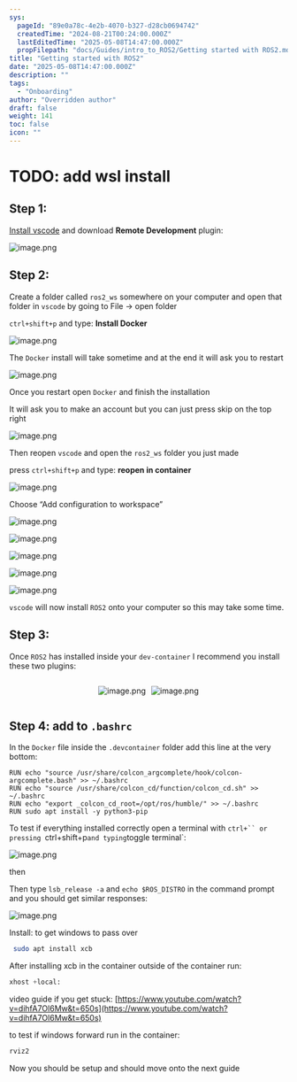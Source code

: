 ```yaml
---
sys:
  pageId: "89e0a78c-4e2b-4070-b327-d28cb0694742"
  createdTime: "2024-08-21T00:24:00.000Z"
  lastEditedTime: "2025-05-08T14:47:00.000Z"
  propFilepath: "docs/Guides/intro_to_ROS2/Getting started with ROS2.md"
title: "Getting started with ROS2"
date: "2025-05-08T14:47:00.000Z"
description: ""
tags:
  - "Onboarding"
author: "Overridden author"
draft: false
weight: 141
toc: false
icon: ""
---
```


# TODO: add wsl install

## Step 1:

[Install vscode](https://code.visualstudio.com/download) and download **Remote Development** plugin:

![image.png](https://prod-files-secure.s3.us-west-2.amazonaws.com/d518164a-d88e-44d1-a4ee-3adb3bd8bce0/efb52993-1881-4a40-b95e-6f020334f022/image.png?X-Amz-Algorithm=AWS4-HMAC-SHA256&X-Amz-Content-Sha256=UNSIGNED-PAYLOAD&X-Amz-Credential=ASIAZI2LB466ZMC2FOHU%2F20250510%2Fus-west-2%2Fs3%2Faws4_request&X-Amz-Date=20250510T050821Z&X-Amz-Expires=3600&X-Amz-Security-Token=IQoJb3JpZ2luX2VjEPX%2F%2F%2F%2F%2F%2F%2F%2F%2F%2FwEaCXVzLXdlc3QtMiJGMEQCICvt0IF46xDE%2BBye7m7IcntIL0Bf%2FYUd1EJrhC4AOLdTAiBzKvnjCzAGYoA2iKeNMzHV%2FdjfeUrn656WNWtNoWN7cyqIBAie%2F%2F%2F%2F%2F%2F%2F%2F%2F%2F8BEAAaDDYzNzQyMzE4MzgwNSIMoZVBSDFqLeP8LWqKKtwDxMr9BmvHInSNtSImgbNOnBlBjkDrW68siPAVsLhe0joZa4VC8tkx%2FBeyjR60K%2BFfg2pNEE1PHO0mRifaRZYWcv%2FrIyuY%2FvpSvhjhrf8jrJreJ0NrgaUYGjFRUAbobIH%2BEsvhoiiW5W2I422VogTg6MZ1owwsx9ku01sJBPuWSHNFiViZbvX%2FPlgG8sRjo22BrVJtiNEN6pMu29lt1unelYq0Y5f4rpF35SP0UzEOZSloUOsFI3ImlawnZPDHrHqbRdSdHEbY%2BezS%2Bszm8xpJHGQaoAutxvvy0jkA8bLoL1GlQh%2BwttjdcSau94KU%2BiYncZDziAVgTbywLQTQ3gWF1H9jwZ0Ym3r86RfiFYj4FMWOpmsKdb48u3NSIIeC8cJqUBdOaTXEDWMS5hwCyYAab%2BkzHBHP6VQj69FqqAgRovUmWGQErA1SueoArTGmZoKJPIMhWxxUXlSt7rOVht6q7j5FiFpAfkd%2BAtWFarLVGBI0NDQRappm2t4skeOG5g%2FiEx29wW5fAAXq9GF9Z9A0R3GYvepNE%2FUeeZocqztZn6c%2BoY0r2k0WMlQZRUTrzAglFQJNI8zBaPji6HDQTqBP2LN%2BJ%2B%2BypKrxuAQvPt8KnOGWGumoKKM78bEhLXMw0Lr7wAY6pgGNN7hsbZFC1CKRN%2B%2Bxyc08QOS3Yqv5biy%2BSyRZpmtuQAjI4xxl6f8nkyLWl25I6hMRKv2oBmgzesQ6QG8PX2JOqd%2FXC1ctk%2BHfLcWfSra3T%2BdcidqJB8snc5RU3mdOISaPEuadlfyHjVKMgwcvU8vF1VZm49kRCcGLeD7uganXzLHZCjjQomPkI6vOU%2BKZ0wjf5oMumfkuvH6XspN27%2Bv9AC6AagBW&X-Amz-Signature=f4ec1441b20eb483e4bd64f05d44490599733d5f43fc494c48128846077aae66&X-Amz-SignedHeaders=host&x-id=GetObject)

## Step 2:

Create a folder called `ros2_ws` somewhere on your computer and open that folder in `vscode` by going to File → open folder 

`ctrl+shift+p` and type: **Install Docker**

![image.png](https://prod-files-secure.s3.us-west-2.amazonaws.com/d518164a-d88e-44d1-a4ee-3adb3bd8bce0/2269dc0e-1cd5-47ff-bceb-c04ad9b2eab0/image.png?X-Amz-Algorithm=AWS4-HMAC-SHA256&X-Amz-Content-Sha256=UNSIGNED-PAYLOAD&X-Amz-Credential=ASIAZI2LB466ZMC2FOHU%2F20250510%2Fus-west-2%2Fs3%2Faws4_request&X-Amz-Date=20250510T050821Z&X-Amz-Expires=3600&X-Amz-Security-Token=IQoJb3JpZ2luX2VjEPX%2F%2F%2F%2F%2F%2F%2F%2F%2F%2FwEaCXVzLXdlc3QtMiJGMEQCICvt0IF46xDE%2BBye7m7IcntIL0Bf%2FYUd1EJrhC4AOLdTAiBzKvnjCzAGYoA2iKeNMzHV%2FdjfeUrn656WNWtNoWN7cyqIBAie%2F%2F%2F%2F%2F%2F%2F%2F%2F%2F8BEAAaDDYzNzQyMzE4MzgwNSIMoZVBSDFqLeP8LWqKKtwDxMr9BmvHInSNtSImgbNOnBlBjkDrW68siPAVsLhe0joZa4VC8tkx%2FBeyjR60K%2BFfg2pNEE1PHO0mRifaRZYWcv%2FrIyuY%2FvpSvhjhrf8jrJreJ0NrgaUYGjFRUAbobIH%2BEsvhoiiW5W2I422VogTg6MZ1owwsx9ku01sJBPuWSHNFiViZbvX%2FPlgG8sRjo22BrVJtiNEN6pMu29lt1unelYq0Y5f4rpF35SP0UzEOZSloUOsFI3ImlawnZPDHrHqbRdSdHEbY%2BezS%2Bszm8xpJHGQaoAutxvvy0jkA8bLoL1GlQh%2BwttjdcSau94KU%2BiYncZDziAVgTbywLQTQ3gWF1H9jwZ0Ym3r86RfiFYj4FMWOpmsKdb48u3NSIIeC8cJqUBdOaTXEDWMS5hwCyYAab%2BkzHBHP6VQj69FqqAgRovUmWGQErA1SueoArTGmZoKJPIMhWxxUXlSt7rOVht6q7j5FiFpAfkd%2BAtWFarLVGBI0NDQRappm2t4skeOG5g%2FiEx29wW5fAAXq9GF9Z9A0R3GYvepNE%2FUeeZocqztZn6c%2BoY0r2k0WMlQZRUTrzAglFQJNI8zBaPji6HDQTqBP2LN%2BJ%2B%2BypKrxuAQvPt8KnOGWGumoKKM78bEhLXMw0Lr7wAY6pgGNN7hsbZFC1CKRN%2B%2Bxyc08QOS3Yqv5biy%2BSyRZpmtuQAjI4xxl6f8nkyLWl25I6hMRKv2oBmgzesQ6QG8PX2JOqd%2FXC1ctk%2BHfLcWfSra3T%2BdcidqJB8snc5RU3mdOISaPEuadlfyHjVKMgwcvU8vF1VZm49kRCcGLeD7uganXzLHZCjjQomPkI6vOU%2BKZ0wjf5oMumfkuvH6XspN27%2Bv9AC6AagBW&X-Amz-Signature=76cc73af6a584a8bdafb3f0c0a92c022cf5ea62520c2b9a3fefc4205d449b0c1&X-Amz-SignedHeaders=host&x-id=GetObject)

The `Docker` install will take sometime and at the end it will ask you to restart

![image.png](https://prod-files-secure.s3.us-west-2.amazonaws.com/d518164a-d88e-44d1-a4ee-3adb3bd8bce0/ed233f78-be33-4b1f-b89c-9c346c0e961e/image.png?X-Amz-Algorithm=AWS4-HMAC-SHA256&X-Amz-Content-Sha256=UNSIGNED-PAYLOAD&X-Amz-Credential=ASIAZI2LB466ZMC2FOHU%2F20250510%2Fus-west-2%2Fs3%2Faws4_request&X-Amz-Date=20250510T050821Z&X-Amz-Expires=3600&X-Amz-Security-Token=IQoJb3JpZ2luX2VjEPX%2F%2F%2F%2F%2F%2F%2F%2F%2F%2FwEaCXVzLXdlc3QtMiJGMEQCICvt0IF46xDE%2BBye7m7IcntIL0Bf%2FYUd1EJrhC4AOLdTAiBzKvnjCzAGYoA2iKeNMzHV%2FdjfeUrn656WNWtNoWN7cyqIBAie%2F%2F%2F%2F%2F%2F%2F%2F%2F%2F8BEAAaDDYzNzQyMzE4MzgwNSIMoZVBSDFqLeP8LWqKKtwDxMr9BmvHInSNtSImgbNOnBlBjkDrW68siPAVsLhe0joZa4VC8tkx%2FBeyjR60K%2BFfg2pNEE1PHO0mRifaRZYWcv%2FrIyuY%2FvpSvhjhrf8jrJreJ0NrgaUYGjFRUAbobIH%2BEsvhoiiW5W2I422VogTg6MZ1owwsx9ku01sJBPuWSHNFiViZbvX%2FPlgG8sRjo22BrVJtiNEN6pMu29lt1unelYq0Y5f4rpF35SP0UzEOZSloUOsFI3ImlawnZPDHrHqbRdSdHEbY%2BezS%2Bszm8xpJHGQaoAutxvvy0jkA8bLoL1GlQh%2BwttjdcSau94KU%2BiYncZDziAVgTbywLQTQ3gWF1H9jwZ0Ym3r86RfiFYj4FMWOpmsKdb48u3NSIIeC8cJqUBdOaTXEDWMS5hwCyYAab%2BkzHBHP6VQj69FqqAgRovUmWGQErA1SueoArTGmZoKJPIMhWxxUXlSt7rOVht6q7j5FiFpAfkd%2BAtWFarLVGBI0NDQRappm2t4skeOG5g%2FiEx29wW5fAAXq9GF9Z9A0R3GYvepNE%2FUeeZocqztZn6c%2BoY0r2k0WMlQZRUTrzAglFQJNI8zBaPji6HDQTqBP2LN%2BJ%2B%2BypKrxuAQvPt8KnOGWGumoKKM78bEhLXMw0Lr7wAY6pgGNN7hsbZFC1CKRN%2B%2Bxyc08QOS3Yqv5biy%2BSyRZpmtuQAjI4xxl6f8nkyLWl25I6hMRKv2oBmgzesQ6QG8PX2JOqd%2FXC1ctk%2BHfLcWfSra3T%2BdcidqJB8snc5RU3mdOISaPEuadlfyHjVKMgwcvU8vF1VZm49kRCcGLeD7uganXzLHZCjjQomPkI6vOU%2BKZ0wjf5oMumfkuvH6XspN27%2Bv9AC6AagBW&X-Amz-Signature=0da05a263a7fcac9ab473e035f5c827753b1998cd9aad1752d082ad037e41b46&X-Amz-SignedHeaders=host&x-id=GetObject)

Once you restart open `Docker` and finish the installation

It will ask you to make an account but you can just press skip on the top right

![image.png](https://prod-files-secure.s3.us-west-2.amazonaws.com/d518164a-d88e-44d1-a4ee-3adb3bd8bce0/21010ad9-1659-4fd9-9f59-9932a09b2a3d/image.png?X-Amz-Algorithm=AWS4-HMAC-SHA256&X-Amz-Content-Sha256=UNSIGNED-PAYLOAD&X-Amz-Credential=ASIAZI2LB466ZMC2FOHU%2F20250510%2Fus-west-2%2Fs3%2Faws4_request&X-Amz-Date=20250510T050821Z&X-Amz-Expires=3600&X-Amz-Security-Token=IQoJb3JpZ2luX2VjEPX%2F%2F%2F%2F%2F%2F%2F%2F%2F%2FwEaCXVzLXdlc3QtMiJGMEQCICvt0IF46xDE%2BBye7m7IcntIL0Bf%2FYUd1EJrhC4AOLdTAiBzKvnjCzAGYoA2iKeNMzHV%2FdjfeUrn656WNWtNoWN7cyqIBAie%2F%2F%2F%2F%2F%2F%2F%2F%2F%2F8BEAAaDDYzNzQyMzE4MzgwNSIMoZVBSDFqLeP8LWqKKtwDxMr9BmvHInSNtSImgbNOnBlBjkDrW68siPAVsLhe0joZa4VC8tkx%2FBeyjR60K%2BFfg2pNEE1PHO0mRifaRZYWcv%2FrIyuY%2FvpSvhjhrf8jrJreJ0NrgaUYGjFRUAbobIH%2BEsvhoiiW5W2I422VogTg6MZ1owwsx9ku01sJBPuWSHNFiViZbvX%2FPlgG8sRjo22BrVJtiNEN6pMu29lt1unelYq0Y5f4rpF35SP0UzEOZSloUOsFI3ImlawnZPDHrHqbRdSdHEbY%2BezS%2Bszm8xpJHGQaoAutxvvy0jkA8bLoL1GlQh%2BwttjdcSau94KU%2BiYncZDziAVgTbywLQTQ3gWF1H9jwZ0Ym3r86RfiFYj4FMWOpmsKdb48u3NSIIeC8cJqUBdOaTXEDWMS5hwCyYAab%2BkzHBHP6VQj69FqqAgRovUmWGQErA1SueoArTGmZoKJPIMhWxxUXlSt7rOVht6q7j5FiFpAfkd%2BAtWFarLVGBI0NDQRappm2t4skeOG5g%2FiEx29wW5fAAXq9GF9Z9A0R3GYvepNE%2FUeeZocqztZn6c%2BoY0r2k0WMlQZRUTrzAglFQJNI8zBaPji6HDQTqBP2LN%2BJ%2B%2BypKrxuAQvPt8KnOGWGumoKKM78bEhLXMw0Lr7wAY6pgGNN7hsbZFC1CKRN%2B%2Bxyc08QOS3Yqv5biy%2BSyRZpmtuQAjI4xxl6f8nkyLWl25I6hMRKv2oBmgzesQ6QG8PX2JOqd%2FXC1ctk%2BHfLcWfSra3T%2BdcidqJB8snc5RU3mdOISaPEuadlfyHjVKMgwcvU8vF1VZm49kRCcGLeD7uganXzLHZCjjQomPkI6vOU%2BKZ0wjf5oMumfkuvH6XspN27%2Bv9AC6AagBW&X-Amz-Signature=1719da69a2bf93eea618718995629cfb387d37495ed31eb50aa867fcfc916ea8&X-Amz-SignedHeaders=host&x-id=GetObject)

Then reopen `vscode` and open the `ros2_ws` folder you just made

press `ctrl+shift+p` and type: **reopen in container**

![image.png](https://prod-files-secure.s3.us-west-2.amazonaws.com/d518164a-d88e-44d1-a4ee-3adb3bd8bce0/4e93b8c2-41ad-488c-8095-c74205196118/image.png?X-Amz-Algorithm=AWS4-HMAC-SHA256&X-Amz-Content-Sha256=UNSIGNED-PAYLOAD&X-Amz-Credential=ASIAZI2LB466ZMC2FOHU%2F20250510%2Fus-west-2%2Fs3%2Faws4_request&X-Amz-Date=20250510T050821Z&X-Amz-Expires=3600&X-Amz-Security-Token=IQoJb3JpZ2luX2VjEPX%2F%2F%2F%2F%2F%2F%2F%2F%2F%2FwEaCXVzLXdlc3QtMiJGMEQCICvt0IF46xDE%2BBye7m7IcntIL0Bf%2FYUd1EJrhC4AOLdTAiBzKvnjCzAGYoA2iKeNMzHV%2FdjfeUrn656WNWtNoWN7cyqIBAie%2F%2F%2F%2F%2F%2F%2F%2F%2F%2F8BEAAaDDYzNzQyMzE4MzgwNSIMoZVBSDFqLeP8LWqKKtwDxMr9BmvHInSNtSImgbNOnBlBjkDrW68siPAVsLhe0joZa4VC8tkx%2FBeyjR60K%2BFfg2pNEE1PHO0mRifaRZYWcv%2FrIyuY%2FvpSvhjhrf8jrJreJ0NrgaUYGjFRUAbobIH%2BEsvhoiiW5W2I422VogTg6MZ1owwsx9ku01sJBPuWSHNFiViZbvX%2FPlgG8sRjo22BrVJtiNEN6pMu29lt1unelYq0Y5f4rpF35SP0UzEOZSloUOsFI3ImlawnZPDHrHqbRdSdHEbY%2BezS%2Bszm8xpJHGQaoAutxvvy0jkA8bLoL1GlQh%2BwttjdcSau94KU%2BiYncZDziAVgTbywLQTQ3gWF1H9jwZ0Ym3r86RfiFYj4FMWOpmsKdb48u3NSIIeC8cJqUBdOaTXEDWMS5hwCyYAab%2BkzHBHP6VQj69FqqAgRovUmWGQErA1SueoArTGmZoKJPIMhWxxUXlSt7rOVht6q7j5FiFpAfkd%2BAtWFarLVGBI0NDQRappm2t4skeOG5g%2FiEx29wW5fAAXq9GF9Z9A0R3GYvepNE%2FUeeZocqztZn6c%2BoY0r2k0WMlQZRUTrzAglFQJNI8zBaPji6HDQTqBP2LN%2BJ%2B%2BypKrxuAQvPt8KnOGWGumoKKM78bEhLXMw0Lr7wAY6pgGNN7hsbZFC1CKRN%2B%2Bxyc08QOS3Yqv5biy%2BSyRZpmtuQAjI4xxl6f8nkyLWl25I6hMRKv2oBmgzesQ6QG8PX2JOqd%2FXC1ctk%2BHfLcWfSra3T%2BdcidqJB8snc5RU3mdOISaPEuadlfyHjVKMgwcvU8vF1VZm49kRCcGLeD7uganXzLHZCjjQomPkI6vOU%2BKZ0wjf5oMumfkuvH6XspN27%2Bv9AC6AagBW&X-Amz-Signature=022af5f539843534bf720d3342c0c471c83fc0a2b15a3f4262ec063c90704610&X-Amz-SignedHeaders=host&x-id=GetObject)

Choose “Add configuration to workspace”

![image.png](https://prod-files-secure.s3.us-west-2.amazonaws.com/d518164a-d88e-44d1-a4ee-3adb3bd8bce0/9560b282-5060-4989-ba37-97e7b2c22476/image.png?X-Amz-Algorithm=AWS4-HMAC-SHA256&X-Amz-Content-Sha256=UNSIGNED-PAYLOAD&X-Amz-Credential=ASIAZI2LB466ZMC2FOHU%2F20250510%2Fus-west-2%2Fs3%2Faws4_request&X-Amz-Date=20250510T050821Z&X-Amz-Expires=3600&X-Amz-Security-Token=IQoJb3JpZ2luX2VjEPX%2F%2F%2F%2F%2F%2F%2F%2F%2F%2FwEaCXVzLXdlc3QtMiJGMEQCICvt0IF46xDE%2BBye7m7IcntIL0Bf%2FYUd1EJrhC4AOLdTAiBzKvnjCzAGYoA2iKeNMzHV%2FdjfeUrn656WNWtNoWN7cyqIBAie%2F%2F%2F%2F%2F%2F%2F%2F%2F%2F8BEAAaDDYzNzQyMzE4MzgwNSIMoZVBSDFqLeP8LWqKKtwDxMr9BmvHInSNtSImgbNOnBlBjkDrW68siPAVsLhe0joZa4VC8tkx%2FBeyjR60K%2BFfg2pNEE1PHO0mRifaRZYWcv%2FrIyuY%2FvpSvhjhrf8jrJreJ0NrgaUYGjFRUAbobIH%2BEsvhoiiW5W2I422VogTg6MZ1owwsx9ku01sJBPuWSHNFiViZbvX%2FPlgG8sRjo22BrVJtiNEN6pMu29lt1unelYq0Y5f4rpF35SP0UzEOZSloUOsFI3ImlawnZPDHrHqbRdSdHEbY%2BezS%2Bszm8xpJHGQaoAutxvvy0jkA8bLoL1GlQh%2BwttjdcSau94KU%2BiYncZDziAVgTbywLQTQ3gWF1H9jwZ0Ym3r86RfiFYj4FMWOpmsKdb48u3NSIIeC8cJqUBdOaTXEDWMS5hwCyYAab%2BkzHBHP6VQj69FqqAgRovUmWGQErA1SueoArTGmZoKJPIMhWxxUXlSt7rOVht6q7j5FiFpAfkd%2BAtWFarLVGBI0NDQRappm2t4skeOG5g%2FiEx29wW5fAAXq9GF9Z9A0R3GYvepNE%2FUeeZocqztZn6c%2BoY0r2k0WMlQZRUTrzAglFQJNI8zBaPji6HDQTqBP2LN%2BJ%2B%2BypKrxuAQvPt8KnOGWGumoKKM78bEhLXMw0Lr7wAY6pgGNN7hsbZFC1CKRN%2B%2Bxyc08QOS3Yqv5biy%2BSyRZpmtuQAjI4xxl6f8nkyLWl25I6hMRKv2oBmgzesQ6QG8PX2JOqd%2FXC1ctk%2BHfLcWfSra3T%2BdcidqJB8snc5RU3mdOISaPEuadlfyHjVKMgwcvU8vF1VZm49kRCcGLeD7uganXzLHZCjjQomPkI6vOU%2BKZ0wjf5oMumfkuvH6XspN27%2Bv9AC6AagBW&X-Amz-Signature=dcfac9491dec27c5b9ee200d2ea2989e789d7fbc12750efeba7f631c57255b49&X-Amz-SignedHeaders=host&x-id=GetObject)

![image.png](https://prod-files-secure.s3.us-west-2.amazonaws.com/d518164a-d88e-44d1-a4ee-3adb3bd8bce0/2ee63f81-886b-48e8-a553-dc6e5eac99e4/image.png?X-Amz-Algorithm=AWS4-HMAC-SHA256&X-Amz-Content-Sha256=UNSIGNED-PAYLOAD&X-Amz-Credential=ASIAZI2LB466ZMC2FOHU%2F20250510%2Fus-west-2%2Fs3%2Faws4_request&X-Amz-Date=20250510T050821Z&X-Amz-Expires=3600&X-Amz-Security-Token=IQoJb3JpZ2luX2VjEPX%2F%2F%2F%2F%2F%2F%2F%2F%2F%2FwEaCXVzLXdlc3QtMiJGMEQCICvt0IF46xDE%2BBye7m7IcntIL0Bf%2FYUd1EJrhC4AOLdTAiBzKvnjCzAGYoA2iKeNMzHV%2FdjfeUrn656WNWtNoWN7cyqIBAie%2F%2F%2F%2F%2F%2F%2F%2F%2F%2F8BEAAaDDYzNzQyMzE4MzgwNSIMoZVBSDFqLeP8LWqKKtwDxMr9BmvHInSNtSImgbNOnBlBjkDrW68siPAVsLhe0joZa4VC8tkx%2FBeyjR60K%2BFfg2pNEE1PHO0mRifaRZYWcv%2FrIyuY%2FvpSvhjhrf8jrJreJ0NrgaUYGjFRUAbobIH%2BEsvhoiiW5W2I422VogTg6MZ1owwsx9ku01sJBPuWSHNFiViZbvX%2FPlgG8sRjo22BrVJtiNEN6pMu29lt1unelYq0Y5f4rpF35SP0UzEOZSloUOsFI3ImlawnZPDHrHqbRdSdHEbY%2BezS%2Bszm8xpJHGQaoAutxvvy0jkA8bLoL1GlQh%2BwttjdcSau94KU%2BiYncZDziAVgTbywLQTQ3gWF1H9jwZ0Ym3r86RfiFYj4FMWOpmsKdb48u3NSIIeC8cJqUBdOaTXEDWMS5hwCyYAab%2BkzHBHP6VQj69FqqAgRovUmWGQErA1SueoArTGmZoKJPIMhWxxUXlSt7rOVht6q7j5FiFpAfkd%2BAtWFarLVGBI0NDQRappm2t4skeOG5g%2FiEx29wW5fAAXq9GF9Z9A0R3GYvepNE%2FUeeZocqztZn6c%2BoY0r2k0WMlQZRUTrzAglFQJNI8zBaPji6HDQTqBP2LN%2BJ%2B%2BypKrxuAQvPt8KnOGWGumoKKM78bEhLXMw0Lr7wAY6pgGNN7hsbZFC1CKRN%2B%2Bxyc08QOS3Yqv5biy%2BSyRZpmtuQAjI4xxl6f8nkyLWl25I6hMRKv2oBmgzesQ6QG8PX2JOqd%2FXC1ctk%2BHfLcWfSra3T%2BdcidqJB8snc5RU3mdOISaPEuadlfyHjVKMgwcvU8vF1VZm49kRCcGLeD7uganXzLHZCjjQomPkI6vOU%2BKZ0wjf5oMumfkuvH6XspN27%2Bv9AC6AagBW&X-Amz-Signature=86d0b06e04cc211798934d8a8118867f8542302d523d6eaa4c61893dd4d652aa&X-Amz-SignedHeaders=host&x-id=GetObject)

![image.png](https://prod-files-secure.s3.us-west-2.amazonaws.com/d518164a-d88e-44d1-a4ee-3adb3bd8bce0/ae1580b2-b048-407e-aed9-b584224a7a04/image.png?X-Amz-Algorithm=AWS4-HMAC-SHA256&X-Amz-Content-Sha256=UNSIGNED-PAYLOAD&X-Amz-Credential=ASIAZI2LB466ZMC2FOHU%2F20250510%2Fus-west-2%2Fs3%2Faws4_request&X-Amz-Date=20250510T050821Z&X-Amz-Expires=3600&X-Amz-Security-Token=IQoJb3JpZ2luX2VjEPX%2F%2F%2F%2F%2F%2F%2F%2F%2F%2FwEaCXVzLXdlc3QtMiJGMEQCICvt0IF46xDE%2BBye7m7IcntIL0Bf%2FYUd1EJrhC4AOLdTAiBzKvnjCzAGYoA2iKeNMzHV%2FdjfeUrn656WNWtNoWN7cyqIBAie%2F%2F%2F%2F%2F%2F%2F%2F%2F%2F8BEAAaDDYzNzQyMzE4MzgwNSIMoZVBSDFqLeP8LWqKKtwDxMr9BmvHInSNtSImgbNOnBlBjkDrW68siPAVsLhe0joZa4VC8tkx%2FBeyjR60K%2BFfg2pNEE1PHO0mRifaRZYWcv%2FrIyuY%2FvpSvhjhrf8jrJreJ0NrgaUYGjFRUAbobIH%2BEsvhoiiW5W2I422VogTg6MZ1owwsx9ku01sJBPuWSHNFiViZbvX%2FPlgG8sRjo22BrVJtiNEN6pMu29lt1unelYq0Y5f4rpF35SP0UzEOZSloUOsFI3ImlawnZPDHrHqbRdSdHEbY%2BezS%2Bszm8xpJHGQaoAutxvvy0jkA8bLoL1GlQh%2BwttjdcSau94KU%2BiYncZDziAVgTbywLQTQ3gWF1H9jwZ0Ym3r86RfiFYj4FMWOpmsKdb48u3NSIIeC8cJqUBdOaTXEDWMS5hwCyYAab%2BkzHBHP6VQj69FqqAgRovUmWGQErA1SueoArTGmZoKJPIMhWxxUXlSt7rOVht6q7j5FiFpAfkd%2BAtWFarLVGBI0NDQRappm2t4skeOG5g%2FiEx29wW5fAAXq9GF9Z9A0R3GYvepNE%2FUeeZocqztZn6c%2BoY0r2k0WMlQZRUTrzAglFQJNI8zBaPji6HDQTqBP2LN%2BJ%2B%2BypKrxuAQvPt8KnOGWGumoKKM78bEhLXMw0Lr7wAY6pgGNN7hsbZFC1CKRN%2B%2Bxyc08QOS3Yqv5biy%2BSyRZpmtuQAjI4xxl6f8nkyLWl25I6hMRKv2oBmgzesQ6QG8PX2JOqd%2FXC1ctk%2BHfLcWfSra3T%2BdcidqJB8snc5RU3mdOISaPEuadlfyHjVKMgwcvU8vF1VZm49kRCcGLeD7uganXzLHZCjjQomPkI6vOU%2BKZ0wjf5oMumfkuvH6XspN27%2Bv9AC6AagBW&X-Amz-Signature=5c9cd6db13c39c3ee98831404f26d7ca06001bbce27fb08d7837ae241c69f02c&X-Amz-SignedHeaders=host&x-id=GetObject)

![image.png](https://prod-files-secure.s3.us-west-2.amazonaws.com/d518164a-d88e-44d1-a4ee-3adb3bd8bce0/53255b28-f75e-430f-b9e3-c0ac8577e42b/image.png?X-Amz-Algorithm=AWS4-HMAC-SHA256&X-Amz-Content-Sha256=UNSIGNED-PAYLOAD&X-Amz-Credential=ASIAZI2LB466ZMC2FOHU%2F20250510%2Fus-west-2%2Fs3%2Faws4_request&X-Amz-Date=20250510T050821Z&X-Amz-Expires=3600&X-Amz-Security-Token=IQoJb3JpZ2luX2VjEPX%2F%2F%2F%2F%2F%2F%2F%2F%2F%2FwEaCXVzLXdlc3QtMiJGMEQCICvt0IF46xDE%2BBye7m7IcntIL0Bf%2FYUd1EJrhC4AOLdTAiBzKvnjCzAGYoA2iKeNMzHV%2FdjfeUrn656WNWtNoWN7cyqIBAie%2F%2F%2F%2F%2F%2F%2F%2F%2F%2F8BEAAaDDYzNzQyMzE4MzgwNSIMoZVBSDFqLeP8LWqKKtwDxMr9BmvHInSNtSImgbNOnBlBjkDrW68siPAVsLhe0joZa4VC8tkx%2FBeyjR60K%2BFfg2pNEE1PHO0mRifaRZYWcv%2FrIyuY%2FvpSvhjhrf8jrJreJ0NrgaUYGjFRUAbobIH%2BEsvhoiiW5W2I422VogTg6MZ1owwsx9ku01sJBPuWSHNFiViZbvX%2FPlgG8sRjo22BrVJtiNEN6pMu29lt1unelYq0Y5f4rpF35SP0UzEOZSloUOsFI3ImlawnZPDHrHqbRdSdHEbY%2BezS%2Bszm8xpJHGQaoAutxvvy0jkA8bLoL1GlQh%2BwttjdcSau94KU%2BiYncZDziAVgTbywLQTQ3gWF1H9jwZ0Ym3r86RfiFYj4FMWOpmsKdb48u3NSIIeC8cJqUBdOaTXEDWMS5hwCyYAab%2BkzHBHP6VQj69FqqAgRovUmWGQErA1SueoArTGmZoKJPIMhWxxUXlSt7rOVht6q7j5FiFpAfkd%2BAtWFarLVGBI0NDQRappm2t4skeOG5g%2FiEx29wW5fAAXq9GF9Z9A0R3GYvepNE%2FUeeZocqztZn6c%2BoY0r2k0WMlQZRUTrzAglFQJNI8zBaPji6HDQTqBP2LN%2BJ%2B%2BypKrxuAQvPt8KnOGWGumoKKM78bEhLXMw0Lr7wAY6pgGNN7hsbZFC1CKRN%2B%2Bxyc08QOS3Yqv5biy%2BSyRZpmtuQAjI4xxl6f8nkyLWl25I6hMRKv2oBmgzesQ6QG8PX2JOqd%2FXC1ctk%2BHfLcWfSra3T%2BdcidqJB8snc5RU3mdOISaPEuadlfyHjVKMgwcvU8vF1VZm49kRCcGLeD7uganXzLHZCjjQomPkI6vOU%2BKZ0wjf5oMumfkuvH6XspN27%2Bv9AC6AagBW&X-Amz-Signature=e2eb69025b744eb559f071873e968bc3581a5ae954813649682fc5a355ec8b71&X-Amz-SignedHeaders=host&x-id=GetObject)

![image.png](https://prod-files-secure.s3.us-west-2.amazonaws.com/d518164a-d88e-44d1-a4ee-3adb3bd8bce0/7c562767-5af9-4ffb-97d1-327bcdf4ee00/image.png?X-Amz-Algorithm=AWS4-HMAC-SHA256&X-Amz-Content-Sha256=UNSIGNED-PAYLOAD&X-Amz-Credential=ASIAZI2LB466ZMC2FOHU%2F20250510%2Fus-west-2%2Fs3%2Faws4_request&X-Amz-Date=20250510T050821Z&X-Amz-Expires=3600&X-Amz-Security-Token=IQoJb3JpZ2luX2VjEPX%2F%2F%2F%2F%2F%2F%2F%2F%2F%2FwEaCXVzLXdlc3QtMiJGMEQCICvt0IF46xDE%2BBye7m7IcntIL0Bf%2FYUd1EJrhC4AOLdTAiBzKvnjCzAGYoA2iKeNMzHV%2FdjfeUrn656WNWtNoWN7cyqIBAie%2F%2F%2F%2F%2F%2F%2F%2F%2F%2F8BEAAaDDYzNzQyMzE4MzgwNSIMoZVBSDFqLeP8LWqKKtwDxMr9BmvHInSNtSImgbNOnBlBjkDrW68siPAVsLhe0joZa4VC8tkx%2FBeyjR60K%2BFfg2pNEE1PHO0mRifaRZYWcv%2FrIyuY%2FvpSvhjhrf8jrJreJ0NrgaUYGjFRUAbobIH%2BEsvhoiiW5W2I422VogTg6MZ1owwsx9ku01sJBPuWSHNFiViZbvX%2FPlgG8sRjo22BrVJtiNEN6pMu29lt1unelYq0Y5f4rpF35SP0UzEOZSloUOsFI3ImlawnZPDHrHqbRdSdHEbY%2BezS%2Bszm8xpJHGQaoAutxvvy0jkA8bLoL1GlQh%2BwttjdcSau94KU%2BiYncZDziAVgTbywLQTQ3gWF1H9jwZ0Ym3r86RfiFYj4FMWOpmsKdb48u3NSIIeC8cJqUBdOaTXEDWMS5hwCyYAab%2BkzHBHP6VQj69FqqAgRovUmWGQErA1SueoArTGmZoKJPIMhWxxUXlSt7rOVht6q7j5FiFpAfkd%2BAtWFarLVGBI0NDQRappm2t4skeOG5g%2FiEx29wW5fAAXq9GF9Z9A0R3GYvepNE%2FUeeZocqztZn6c%2BoY0r2k0WMlQZRUTrzAglFQJNI8zBaPji6HDQTqBP2LN%2BJ%2B%2BypKrxuAQvPt8KnOGWGumoKKM78bEhLXMw0Lr7wAY6pgGNN7hsbZFC1CKRN%2B%2Bxyc08QOS3Yqv5biy%2BSyRZpmtuQAjI4xxl6f8nkyLWl25I6hMRKv2oBmgzesQ6QG8PX2JOqd%2FXC1ctk%2BHfLcWfSra3T%2BdcidqJB8snc5RU3mdOISaPEuadlfyHjVKMgwcvU8vF1VZm49kRCcGLeD7uganXzLHZCjjQomPkI6vOU%2BKZ0wjf5oMumfkuvH6XspN27%2Bv9AC6AagBW&X-Amz-Signature=3010293b2d385d19189c757d659c73c82d7b57882a7a75c7be0eb3d6185b0925&X-Amz-SignedHeaders=host&x-id=GetObject)

`vscode` will now install `ROS2` onto your computer so this may take some time.

## Step 3:

Once `ROS2` has installed inside your `dev-container` I recommend you install these two plugins:

<div style="display: flex;flex-direction: row; column-gap:10px; max-width: 630px;justify-content: center;">
<div>

![image.png](https://prod-files-secure.s3.us-west-2.amazonaws.com/d518164a-d88e-44d1-a4ee-3adb3bd8bce0/3fc3d550-5a54-4ba1-ba6b-faa01cdb7369/image.png?X-Amz-Algorithm=AWS4-HMAC-SHA256&X-Amz-Content-Sha256=UNSIGNED-PAYLOAD&X-Amz-Credential=ASIAZI2LB466TKBYZ2G4%2F20250510%2Fus-west-2%2Fs3%2Faws4_request&X-Amz-Date=20250510T050827Z&X-Amz-Expires=3600&X-Amz-Security-Token=IQoJb3JpZ2luX2VjEPX%2F%2F%2F%2F%2F%2F%2F%2F%2F%2FwEaCXVzLXdlc3QtMiJIMEYCIQD2J%2B0rQaKngiiulB3x%2BIh1fg2AypORKy%2B2O2TXkcJtJAIhAP9lJLDPeQ100SBHugmHV1%2FIiiR4tKbzEGmtGHs8xPviKogECJ7%2F%2F%2F%2F%2F%2F%2F%2F%2F%2FwEQABoMNjM3NDIzMTgzODA1Igx%2Fpkc99KzfCXc%2BpZ4q3AORFF1NGcDcGI4mj%2FyrC5S6ImjiTtGph%2F%2BdaMDfLbTOW9joP%2BRvZtA31nsALUCIm0AeTXhkTO7XsY0N8NQeKWNfViwpPiSRNWPfRU2b1hT4gYcc1zvYvndA46QzsosRZ19Yab2p%2FdRouxsMWmB2xGPTnT9DN6EK2h4Hv1UXlffie0sJljk4xDDzdPkfatGfwGu49wMOnc0GoDHOUg48Vw9bCBXAWzvdyerYiqtsFAkJc2IQTuod69WH3SyQ%2BnOq3jQ9%2FgnQW7hK4pyaKP1I44FG47AHUZ%2FyB0TbomDz3QMOmn3VmReAD6debAw3sk9hInflmjZV1fyz0ugyHGCp21tQNWfCrxX%2FFtDMAzfW8rzBFkJYD8Qwuq093mE3Egb%2FAqUytqJdglqfkdHbnmuiQrN7lg75N%2F7sFOvKkaF1M1UOwsP9wR%2FJYSfZwtiqTtks5NawZwDUSerGJLFywmIVsLZEnpIyFJHokyabUG8BJO6kOPpVanVVYreOhkdDKuNClRtr43eJBDtXx0RinyHbRlCAsCXaXwvVz%2FojOlCOGRVNyJrT07Ug%2FMbRAUbZzQhbcmPfbrMbXzSPTn0KxFJZ4BWjsvv5%2BKOfIzIixi%2F48WNmT25LzMCvqBXnT6tHKzD2uvvABjqkAUMOBOCLqO%2FbHmvACVPdQeo%2BpAUvh12NldkqNE9AP5wLA8DAPMcttqaVwgk4ip9dM0RIDiRTT%2BlGFPPSUKr4G6bRXRhrr4fp5vRzj%2F5JCT3hqjJGrYwCk788S18qQbr3S9E1WFOShwa0LtXEG4Eg0iE3mTyW1Z62zvWV7ReumTQoYAik5psRZoN%2B%2F2b%2FysaL%2FEYq6tXtUnT7iS8b%2FIBki0N9YUiH&X-Amz-Signature=5d9521ef94f1b2e8ecb32514e977e2efd2e572ded122f58e2f5718647a301c7d&X-Amz-SignedHeaders=host&x-id=GetObject)

</div>
<div>

![image.png](https://prod-files-secure.s3.us-west-2.amazonaws.com/d518164a-d88e-44d1-a4ee-3adb3bd8bce0/d994cc66-13c2-4093-a5a3-f84cf4601a82/image.png?X-Amz-Algorithm=AWS4-HMAC-SHA256&X-Amz-Content-Sha256=UNSIGNED-PAYLOAD&X-Amz-Credential=ASIAZI2LB4667NTIBPTG%2F20250510%2Fus-west-2%2Fs3%2Faws4_request&X-Amz-Date=20250510T050827Z&X-Amz-Expires=3600&X-Amz-Security-Token=IQoJb3JpZ2luX2VjEPX%2F%2F%2F%2F%2F%2F%2F%2F%2F%2FwEaCXVzLXdlc3QtMiJGMEQCIBptzFXQTPNHfRkUw0TvdSSnt4jdKOIvD06BnkB5vjK5AiAuYMGtx1XN44IybOL75pB3xEnyDw3zs0lvmdyTCUueriqIBAie%2F%2F%2F%2F%2F%2F%2F%2F%2F%2F8BEAAaDDYzNzQyMzE4MzgwNSIMKhVabWiFuXnGV0OxKtwD4Uow2WEA1Zk3QK%2Bt6uQKq3807rJVOLXG5BwjclLoEW4Sby6AcEUIn8QODmItI%2BP9OOIsMuBqLW28cJJxo2zywISy0AA1wW70GNRN1BfeR0OAfNe62hEMepNbdVHdqgRM4mIjbEdDC9JDF7VbCeWx8f1EkcwcdGLMiJE4vwSD2freAXTAbtOylAtqA56lbUkE83wc7ixTLyAwxBMRreka1KY6SsZgsYkFU052tgw2B2xMgwNILnMKqkxcpqZGfdczUiA3WUrXbii4M4rL%2FHxIixHxs91ZEk4IPs2bNvV42jT6IRS6aWBgZncPyKTeC7nDKKaFuAGQ%2FKEWeXe1r4Sv0w6njODiLsyRmPwstgw2c1qtVgOoOoErKDQA0msZHvJrhPxBgpQd85bl9msHvm2geOz3wfxmqitmE89F4LMH9wFR9Cu9lNsg1u%2FK6OapWgfG7Pw5ORnsPEQ1h3qwaE0L3i%2FHkdY%2FzHhJghKKAjzASB0MioHX%2B4uq4klmlgF9B3j4qQ%2BIEsmQ1eNBRqM3naI87vFKiHAX6IrFZjmJGtZLGXBiBYfbnFFqx41SW%2FlUJvsej%2BSenaZo38cg6ECVKFwNhRilxQwt1B57xNNdRzQ7yGs4yvPnPVMGWT4RI6Aw2Lr7wAY6pgHONEsfqSQBz8xC4RFfSNw8poWBbsmmFdYDBJsYSGx%2Bd4HB5qNlc3eWvV4F7DQ2Y1ItpD4Eqq9kaTRtakzdV5TpEdgvmZPJg5%2F6h0lOlGQtRsltSPS%2FBWZcho9HrljRTIDHwHFSIL5UIxTPwYGQ2q%2FLhalX1gzD5EXC3qWbPTTlUEOT12T79QCoZBWyNKtuTsWWoU%2BXNr1iDTcs1cDUNhMQF17UiXzb&X-Amz-Signature=94d06b377898b902b2dc6d036fae28ae3bb31ecbed458e3635d07b96dc2ba737&X-Amz-SignedHeaders=host&x-id=GetObject)

</div>
</div>

## Step 4: add to `.bashrc`

In the `Docker` file inside the `.devcontainer` folder add this line at the very bottom: 

```docker
RUN echo "source /usr/share/colcon_argcomplete/hook/colcon-argcomplete.bash" >> ~/.bashrc
RUN echo "source /usr/share/colcon_cd/function/colcon_cd.sh" >> ~/.bashrc
RUN echo "export _colcon_cd_root=/opt/ros/humble/" >> ~/.bashrc
RUN sudo apt install -y python3-pip 
```

To test if everything installed correctly open a terminal with `ctrl+`` or pressing `ctrl+shift+p` and typing `toggle terminal`:

![image.png](https://prod-files-secure.s3.us-west-2.amazonaws.com/d518164a-d88e-44d1-a4ee-3adb3bd8bce0/6a4943d8-b04e-4c02-9a58-775f3384d1a5/image.png?X-Amz-Algorithm=AWS4-HMAC-SHA256&X-Amz-Content-Sha256=UNSIGNED-PAYLOAD&X-Amz-Credential=ASIAZI2LB466ZMC2FOHU%2F20250510%2Fus-west-2%2Fs3%2Faws4_request&X-Amz-Date=20250510T050821Z&X-Amz-Expires=3600&X-Amz-Security-Token=IQoJb3JpZ2luX2VjEPX%2F%2F%2F%2F%2F%2F%2F%2F%2F%2FwEaCXVzLXdlc3QtMiJGMEQCICvt0IF46xDE%2BBye7m7IcntIL0Bf%2FYUd1EJrhC4AOLdTAiBzKvnjCzAGYoA2iKeNMzHV%2FdjfeUrn656WNWtNoWN7cyqIBAie%2F%2F%2F%2F%2F%2F%2F%2F%2F%2F8BEAAaDDYzNzQyMzE4MzgwNSIMoZVBSDFqLeP8LWqKKtwDxMr9BmvHInSNtSImgbNOnBlBjkDrW68siPAVsLhe0joZa4VC8tkx%2FBeyjR60K%2BFfg2pNEE1PHO0mRifaRZYWcv%2FrIyuY%2FvpSvhjhrf8jrJreJ0NrgaUYGjFRUAbobIH%2BEsvhoiiW5W2I422VogTg6MZ1owwsx9ku01sJBPuWSHNFiViZbvX%2FPlgG8sRjo22BrVJtiNEN6pMu29lt1unelYq0Y5f4rpF35SP0UzEOZSloUOsFI3ImlawnZPDHrHqbRdSdHEbY%2BezS%2Bszm8xpJHGQaoAutxvvy0jkA8bLoL1GlQh%2BwttjdcSau94KU%2BiYncZDziAVgTbywLQTQ3gWF1H9jwZ0Ym3r86RfiFYj4FMWOpmsKdb48u3NSIIeC8cJqUBdOaTXEDWMS5hwCyYAab%2BkzHBHP6VQj69FqqAgRovUmWGQErA1SueoArTGmZoKJPIMhWxxUXlSt7rOVht6q7j5FiFpAfkd%2BAtWFarLVGBI0NDQRappm2t4skeOG5g%2FiEx29wW5fAAXq9GF9Z9A0R3GYvepNE%2FUeeZocqztZn6c%2BoY0r2k0WMlQZRUTrzAglFQJNI8zBaPji6HDQTqBP2LN%2BJ%2B%2BypKrxuAQvPt8KnOGWGumoKKM78bEhLXMw0Lr7wAY6pgGNN7hsbZFC1CKRN%2B%2Bxyc08QOS3Yqv5biy%2BSyRZpmtuQAjI4xxl6f8nkyLWl25I6hMRKv2oBmgzesQ6QG8PX2JOqd%2FXC1ctk%2BHfLcWfSra3T%2BdcidqJB8snc5RU3mdOISaPEuadlfyHjVKMgwcvU8vF1VZm49kRCcGLeD7uganXzLHZCjjQomPkI6vOU%2BKZ0wjf5oMumfkuvH6XspN27%2Bv9AC6AagBW&X-Amz-Signature=50c73a525479384b48fd03618141acf41b5b28cac232af1ca0b0380a278f754d&X-Amz-SignedHeaders=host&x-id=GetObject)

then 

Then type `lsb_release -a` and `echo $ROS_DISTRO` in the command prompt and you should get similar responses:

![image.png](https://prod-files-secure.s3.us-west-2.amazonaws.com/d518164a-d88e-44d1-a4ee-3adb3bd8bce0/3e635dec-a805-4e85-8b9e-d000e5b71a4e/image.png?X-Amz-Algorithm=AWS4-HMAC-SHA256&X-Amz-Content-Sha256=UNSIGNED-PAYLOAD&X-Amz-Credential=ASIAZI2LB466ZMC2FOHU%2F20250510%2Fus-west-2%2Fs3%2Faws4_request&X-Amz-Date=20250510T050821Z&X-Amz-Expires=3600&X-Amz-Security-Token=IQoJb3JpZ2luX2VjEPX%2F%2F%2F%2F%2F%2F%2F%2F%2F%2FwEaCXVzLXdlc3QtMiJGMEQCICvt0IF46xDE%2BBye7m7IcntIL0Bf%2FYUd1EJrhC4AOLdTAiBzKvnjCzAGYoA2iKeNMzHV%2FdjfeUrn656WNWtNoWN7cyqIBAie%2F%2F%2F%2F%2F%2F%2F%2F%2F%2F8BEAAaDDYzNzQyMzE4MzgwNSIMoZVBSDFqLeP8LWqKKtwDxMr9BmvHInSNtSImgbNOnBlBjkDrW68siPAVsLhe0joZa4VC8tkx%2FBeyjR60K%2BFfg2pNEE1PHO0mRifaRZYWcv%2FrIyuY%2FvpSvhjhrf8jrJreJ0NrgaUYGjFRUAbobIH%2BEsvhoiiW5W2I422VogTg6MZ1owwsx9ku01sJBPuWSHNFiViZbvX%2FPlgG8sRjo22BrVJtiNEN6pMu29lt1unelYq0Y5f4rpF35SP0UzEOZSloUOsFI3ImlawnZPDHrHqbRdSdHEbY%2BezS%2Bszm8xpJHGQaoAutxvvy0jkA8bLoL1GlQh%2BwttjdcSau94KU%2BiYncZDziAVgTbywLQTQ3gWF1H9jwZ0Ym3r86RfiFYj4FMWOpmsKdb48u3NSIIeC8cJqUBdOaTXEDWMS5hwCyYAab%2BkzHBHP6VQj69FqqAgRovUmWGQErA1SueoArTGmZoKJPIMhWxxUXlSt7rOVht6q7j5FiFpAfkd%2BAtWFarLVGBI0NDQRappm2t4skeOG5g%2FiEx29wW5fAAXq9GF9Z9A0R3GYvepNE%2FUeeZocqztZn6c%2BoY0r2k0WMlQZRUTrzAglFQJNI8zBaPji6HDQTqBP2LN%2BJ%2B%2BypKrxuAQvPt8KnOGWGumoKKM78bEhLXMw0Lr7wAY6pgGNN7hsbZFC1CKRN%2B%2Bxyc08QOS3Yqv5biy%2BSyRZpmtuQAjI4xxl6f8nkyLWl25I6hMRKv2oBmgzesQ6QG8PX2JOqd%2FXC1ctk%2BHfLcWfSra3T%2BdcidqJB8snc5RU3mdOISaPEuadlfyHjVKMgwcvU8vF1VZm49kRCcGLeD7uganXzLHZCjjQomPkI6vOU%2BKZ0wjf5oMumfkuvH6XspN27%2Bv9AC6AagBW&X-Amz-Signature=e121f778cff9a9e03ac2b0dd2246a49dcff84a8973f5e98420be3ce2074aba24&X-Amz-SignedHeaders=host&x-id=GetObject)

Install:  to get windows to pass over

```bash
 sudo apt install xcb
```

After installing xcb in the container outside of the container run:

```python
xhost +local:
```

video guide if you get stuck: [https://www.youtube.com/watch?v=dihfA7Ol6Mw&t=650s](https://www.youtube.com/watch?v=dihfA7Ol6Mw&t=650s)

to test if windows forward run in the container:

```bash
rviz2
```

Now you should be setup and should move onto the next guide 
